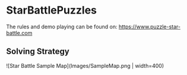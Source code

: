 # StarBattlePuzzles
The rules and demo playing can be found on: https://www.puzzle-star-battle.com
## Solving Strategy
![Star Battle Sample Map](Images/SampleMap.png | width=400)
